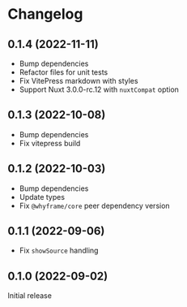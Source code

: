 # Changelog

## 0.1.4 (2022-11-11)

- Bump dependencies
- Refactor files for unit tests
- Fix VitePress markdown with styles
- Support Nuxt 3.0.0-rc.12 with `nuxtCompat` option

## 0.1.3 (2022-10-08)

- Bump dependencies
- Fix vitepress build

## 0.1.2 (2022-10-03)

- Bump dependencies
- Update types
- Fix `@whyframe/core` peer dependency version

## 0.1.1 (2022-09-06)

- Fix `showSource` handling

## 0.1.0 (2022-09-02)

Initial release
